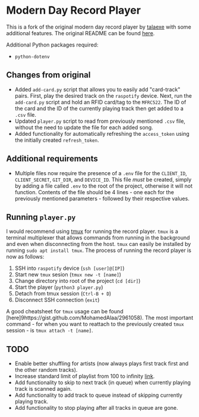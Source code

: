 # Modern Day Record Player

This is a fork of the original modern day record player by [talaexe](https://github.com/talaexe) with some additional features. The original README can be found [here](https://github.com/talaexe/Spotify-RFID-Record-Player/blob/main/README.md).

Additional Python packages required:
- `python-dotenv`

## Changes from original

- Added `add-card.py` script that allows you to easily add "card-track" pairs. First, play the desired track on the `raspotify` device. Next, run the `add-card.py` script and hold an RFID card/tag to the `MFRC522`. The ID of the card and the ID of the currently playing track then get added to a `.csv` file.
- Updated `player.py` script to read from previously mentioned `.csv` file, without the need to update the file for each added song.
- Added functionality for automatically refreshing the `access_token` using the initially created `refresh_token`.

## Additional requirements

- Multiple files now require the presence of a `.env` file for the `CLIENT_ID`, `CLIENT_SECRET`, `GIT_DIR`, and `DEVICE_ID`. This file *must* be created, simply by adding a file called `.env` to the root of the project, otherwise it will not function. Contents of the file should be 4 lines - one each for the previously mentioned parameters - followed by their respective values.

## Running `player.py`

I would recommend using [tmux](https://github.com/tmux/tmux) for running the record player. `tmux` is a terminal multiplexer that allows commands from running in the background and even when disconnecting from the host. `tmux` can easily be installed by running `sudo apt install tmux`. The process of running the record player is now as follows:

1. SSH into `raspotify` device (`ssh [user]@[IP]`)
2. Start new `tmux` sesion (`tmux new -t [name]`)
3. Change directory into root of the project (`cd [dir]`)
4. Start the player (`python3 player.py`)
5. Detach from tmux session (`Ctrl-B + D`)
6. Disconnect SSH connection (`exit`)

A good cheatsheet for `tmux` usage can be found [here]9https://gist.github.com/MohamedAlaa/2961058). The most important command - for when you want to reattach to the previously created `tmux` session - is `tmux attach -t [name]`.

## TODO

- Enable better shuffling for artists (now always plays first track first and the other random tracks).
- Increase standard limit of playlist from 100 to infinity [link](https://stackoverflow.com/questions/39086287/spotipy-how-to-read-more-than-100-tracks-from-a-playlist?rq=1).
- Add functionality to skip to next track (in queue) when currently playing track is scanned again.
- Add functionality to add track to queue instead of skipping currently playing track.
- Add functionality to stop playing after all tracks in queue are gone.

